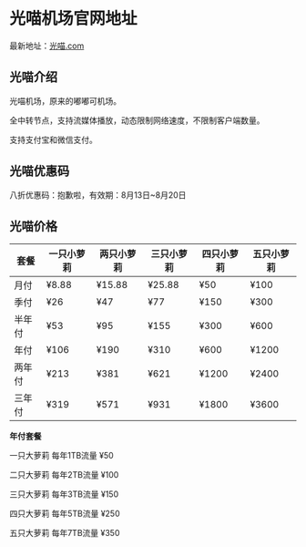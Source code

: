 # 光喵机场官网地址

最新地址：[光喵.com](https://url.gogogomiao.one/QYTN)

## 光喵介绍

光喵机场，原来的嘟嘟可机场。

全中转节点，支持流媒体播放，动态限制网络速度，不限制客户端数量。

支持支付宝和微信支付。

## 光喵优惠码

八折优惠码：抱歉啦，有效期：8月13日~8月20日

## 光喵价格

|套餐|一只小萝莉|两只小萝莉|三只小萝莉|四只小萝莉|五只小萝莉|
|----|----|----|----|----|----|
|月付|¥8.88|¥15.88|¥25.88|¥50|¥100|
|季付|¥26|¥47|¥77|¥150|¥300|
|半年付|¥53|¥95|¥155|¥300|¥600|
|年付|¥106|¥190|¥310|¥600|¥1200|
|两年付|¥213|¥381|¥621|¥1200|¥2400|
|三年付|¥319|¥571|¥931|¥1800|¥3600|

**年付套餐**

一只大萝莉 每年1TB流量 ¥50

二只大萝莉 每年2TB流量 ¥100

三只大萝莉 每年3TB流量 ¥150

四只大萝莉 每年5TB流量 ¥250

五只大萝莉 每年7TB流量 ¥350


